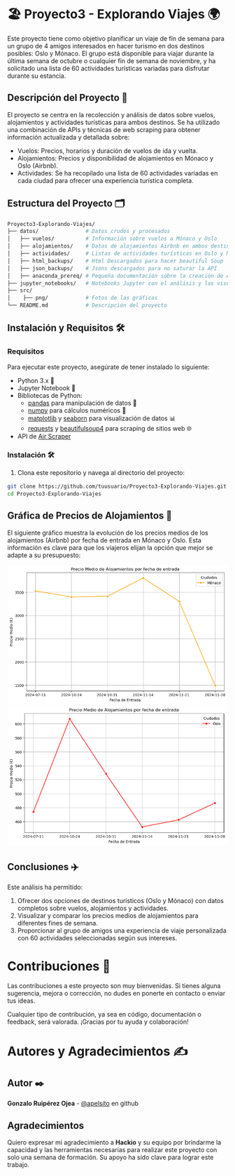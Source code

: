 # 🏖️ Proyecto3 - Explorando Viajes 🌍

Este proyecto tiene como objetivo planificar un viaje de fin de semana para un grupo de 4 amigos interesados en hacer turismo en dos destinos posibles: Oslo y Mónaco. El grupo está disponible para viajar durante la última semana de octubre o cualquier fin de semana de noviembre, y ha solicitado una lista de 60 actividades turísticas variadas para disfrutar durante su estancia.

## Descripción del Proyecto 🛫

El proyecto se centra en la recolección y análisis de datos sobre vuelos, alojamientos y actividades turísticas para ambos destinos. Se ha utilizado una combinación de APIs y técnicas de web scraping para obtener información actualizada y detallada sobre:

- Vuelos: Precios, horarios y duración de vuelos de ida y vuelta.
- Alojamientos: Precios y disponibilidad de alojamientos en Mónaco y Oslo (Airbnb).
- Actividades: Se ha recopilado una lista de 60 actividades variadas en cada ciudad para ofrecer una experiencia turística completa.

## Estructura del Proyecto 🗂️

```bash
Proyecto3-Explorando-Viajes/
├── datos/               # Datos crudos y procesados
│   ├── vuelos/          # Información sobre vuelos a Mónaco y Oslo
│   ├── alojamientos/    # Datos de alojamientos Airbnb en ambos destinos
│   ├── actividades/     # Listas de actividades turísticas en Oslo y Mónaco
│   ├── html_backups/    # Html Descargados para hacer beautiful Soup
│   ├── json_backups/    # Jsons descargados para no saturar la API
│   ├── anaconda_prereq/ # Pequeña documentación sobre la creación de Anaconda
├── jupyter_notebooks/   # Notebooks Jupyter con el análisis y las visualizaciones
├── src/  
│    ├── png/            # Fotos de las gráficas
└── README.md            # Descripción del proyecto
```
## Instalación y Requisitos 🛠️
### Requisitos
Para ejecutar este proyecto, asegúrate de tener instalado lo siguiente:

- Python 3.x 🐍
- Jupyter Notebook 📓
- Bibliotecas de Python:
    - [pandas](https://pandas.pydata.org/docs/) para manipulación de datos 🧹
    - [numpy](https://numpy.org/doc/2.1/) para cálculos numéricos 🔢
    - [matplotlib](https://matplotlib.org/stable/index.html) y [seaborn](https://seaborn.pydata.org/) para visualización de datos 📊
    - [requests](https://requests.readthedocs.io/en/latest/) y [beautifulsoup4](https://beautiful-soup-4.readthedocs.io/en/latest/) para scraping de sitios web 🌐
- API de [Air Scraper](https://rapidapi.com/apiheya/api/sky-scrapper)

### Instalación 🛠️

1. Clona este repositorio y navega al directorio del proyecto:
```bash
git clone https://github.com/tuusuario/Proyecto3-Explorando-Viajes.git
cd Proyecto3-Explorando-Viajes
```
## Gráfica de Precios de Alojamientos 🏡

El siguiente gráfico muestra la evolución de los precios medios de los alojamientos (Airbnb) por fecha de entrada en Mónaco y Oslo. Esta información es clave para que los viajeros elijan la opción que mejor se adapte a su presupuesto:

![Precios Mónaco](src/png/0_Precios_monaco.png)
![Precios Oslo](src/png/1_Precios_oslo.png)

## Conclusiones ✈️

Este análisis ha permitido:

1. Ofrecer dos opciones de destinos turísticos (Oslo y Mónaco) con datos completos sobre vuelos, alojamientos y actividades.
2. Visualizar y comparar los precios medios de alojamientos para diferentes fines de semana.
3. Proporcionar al grupo de amigos una experiencia de viaje personalizada con 60 actividades seleccionadas según sus intereses.

# Contribuciones 🤝

Las contribuciones a este proyecto son muy bienvenidas. Si tienes alguna sugerencia, mejora o corrección, no dudes en ponerte en contacto o enviar tus ideas.

Cualquier tipo de contribución, ya sea en código, documentación o feedback, será valorada. ¡Gracias por tu ayuda y colaboración!

# Autores y Agradecimientos ✍️

## Autor ✒️
**Gonzalo Ruipérez Ojea** - [@apelsito](https://github.com/juanperez) en github

## Agradecimientos
Quiero expresar mi agradecimiento a **Hackio** y su equipo por brindarme la capacidad y las herramientas necesarias para realizar este proyecto con solo una semana de formación. Su apoyo ha sido clave para lograr este trabajo.